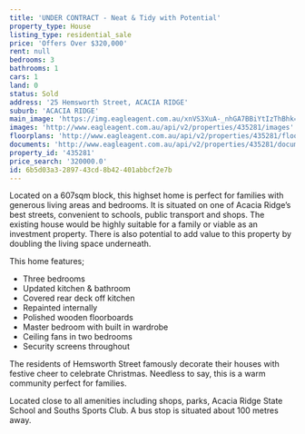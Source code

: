```yaml
---
title: 'UNDER CONTRACT - Neat & Tidy with Potential'
property_type: House
listing_type: residential_sale
price: 'Offers Over $320,000'
rent: null
bedrooms: 3
bathrooms: 1
cars: 1
land: 0
status: Sold
address: '25 Hemsworth Street, ACACIA RIDGE'
suburb: 'ACACIA RIDGE'
main_image: 'https://img.eagleagent.com.au/xnVS3XuA-_nhGA7BBiYtIzThBhk=/1280x854/smart/https://s3-us-west-2.amazonaws.com/eagleagent-orig/images/6822679/117375799-image-M.jpg'
images: 'http://www.eagleagent.com.au/api/v2/properties/435281/images'
floorplans: 'http://www.eagleagent.com.au/api/v2/properties/435281/floorplans'
documents: 'http://www.eagleagent.com.au/api/v2/properties/435281/documents'
property_id: '435281'
price_search: '320000.0'
id: 6b5d03a3-2897-43cd-8b42-401abbcf2e7b
---
```

Located on a 607sqm block, this highset home is perfect for families with generous living areas and bedrooms. It is situated on one of Acacia Ridge’s best streets, convenient to schools, public transport and shops. The existing house would be highly suitable for a family or viable as an investment property. There is also potential to add value to this property by doubling the living space underneath.

This home features;
*  Three bedrooms
*  Updated kitchen & bathroom
*  Covered rear deck off kitchen
*  Repainted internally
*  Polished wooden floorboards
*  Master bedroom with built in wardrobe
*  Ceiling fans in two bedrooms
*  Security screens throughout

The residents of Hemsworth Street famously decorate their houses with festive cheer to celebrate Christmas. Needless to say, this is a warm community perfect for families.

Located close to all amenities including shops, parks, Acacia Ridge State School and Souths Sports Club. A bus stop is situated about 100 metres away.
